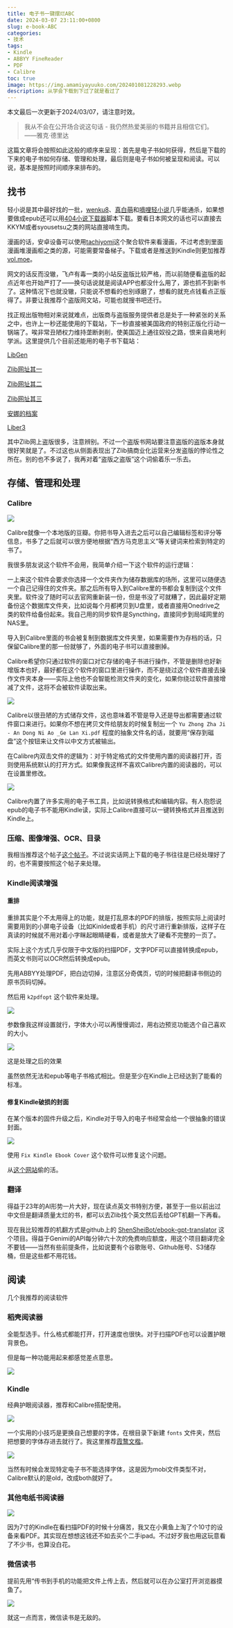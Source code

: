 ```yaml
---
title: 电子书一键摆烂ABC
date: 2024-03-07 23:11:00+0800
slug: e-book-ABC
categories:
- 技术
tags:
- Kindle
- ABBYY FineReader
- PDF
- Calibre
toc: true
image: https://img.amamiyayuuko.com/202401081228293.webp
description: 从学会下载到下过了就是看过了
---
```


本文最后一次更新于2024/03/07，请注意时效。

> 我从不会在公开场合说这句话 - 我仍然热爱美丽的书籍并且相信它们。  ——雅克·德里达

这篇文章将会按照如此这般的顺序来呈现：首先是电子书如何获得，然后是下载的下来的电子书如何存储、管理和处理，最后则是电子书如何被呈现和阅读。可以说，基本是按照时间顺序来排布的。

## 找书

轻小说是其中最好找的一批，[wenku8](https://www.wenku8.net/index.php)、[真白萌](https://masiro.me/admin)和[嘀哩轻小说](https://w.linovelib.com)几乎能通杀，如果想要做成epub还可以用[404小说下载器](https://greasyfork.org/zh-CN/scripts/406070-%E5%B0%8F%E8%AF%B4%E4%B8%8B%E8%BD%BD%E5%99%A8)脚本下载。要看日本网文的话也可以直接去KKYM或者syousetsu之类的网站直接啃生肉。

漫画的话，安卓设备可以使用[tachiyomi](https://tachiyomi.org/)这个聚合软件来看漫画，不过考虑到里面漫画堆漫画柜之类的源，可能需要常备梯子。下载或者是推送到Kindle则更加推荐[vol.moe](https://vol.moe/)。

网文的话反而没辙，飞卢有毒一类的小站反盗版比较严格，而以前随便看盗版的起点近年也开始严打了——换句话说就是阅读APP也都没什么用了，源也抓不到新书了。这种情况下也就没辙，只能说不想看的也别琢磨了，想看的就充点钱看点正版得了。非要让我推荐个盗版网文站，可能也就搜书吧还行。

找正规出版物相对来说就难点，出版商与盗版服务提供者总是处于一种紧张的关系之中，也许上一秒还能使用的下载站，下一秒直接被美国政府的特别正版化行动一锅端了。唉非常丑陋权力维持垄断剥削，使美国迈上通往奴役之路，恨来自奥地利学派。这里提供几个目前还能用的电子书下载站：

[LibGen](https://www.libgen.is)

[Zlib网址其一](https://zh.singlelogin.re)

[Zlib网址其二](https://zlibrary-global.se)

[Zlib网址其三](https://zh.go-to-zlibrary.se)

[安娜的档案](https://annas-archive.org)

[Liber3](https://liber3.eth.limo)

其中Zlib网上盗版很多，注意辨别。不过一个盗版书网站要注意盗版的盗版本身就很好笑就是了。不过这也从侧面表现出了Zlib搞商业化运营来分发盗版的悖论性之所在。别的也不多说了，我再对着“盗版之盗版”这个词偷着乐一乐去。

## 存储、管理和处理

### Calibre

![](https://img.amamiyayuuko.com/202211072024222.png)

Calibre就像一个本地版的豆瓣。你把书导入进去之后可以自己编辑标签和评分等信息，书多了之后就可以很方便地根据“西方马克思主义”等关键词来检索到特定的书了。

我很多朋友说这个软件不会用，我简单介绍一下这个软件的运行逻辑：

一上来这个软件会要求你选择一个文件夹作为储存数据库的场所，这里可以随便选一个自己记得住的文件夹。那之后所有导入到Calibre里的书都会复制到这个文件夹里。软件没了随时可以去官网重新装一份，但是书没了可就糟了，因此最好定期备份这个数据库文件夹，比如说每个月都拷贝到U盘里，或者直接用Onedrive之类的软件给备份起来。我自己用的同步软件是Syncthing，直接同步到局域网里的NAS里。

导入到Calibre里面的书会被复制到数据库文件夹里，如果需要作为存档的话，只保留Calibre里的那一份就够了，外面的电子书可以直接删掉。

Calibre希望你只通过软件的窗口对它存储的电子书进行操作，不管是删除也好新增版本也好，最好都在这个软件的窗口里进行操作，而不是绕过这个软件直接去操作文件夹本身——实际上他也不会智能检测文件夹的变化，如果你绕过软件直接增减了文件，这将不会被软件读取出来。

![](https://img.amamiyayuuko.com/202211072047577.png)

Calibre以很丑陋的方式储存文件，这也意味着不管是导入还是导出都需要通过软件窗口来进行。如果你不想在拷贝文件给朋友的时候复制出一个 `Yu Zhong Zha Ji - An Dong Ni Ao _Ge Lan Xi.pdf` 程度的抽象文件名的话，就要用“保存到磁盘”这个按钮来让文件以中文方式被输出。

在Calibre内双击文件的逻辑为：对于特定格式的文件使用内置的阅读器打开，否则使用系统默认的打开方式。如果像我这样不喜欢Calibre内置的阅读器的，可以在设置里修改。

![](https://img.amamiyayuuko.com/202211072051181.png)

Calibre内置了许多实用的电子书工具，比如说转换格式和编辑内容。有人抱怨说epub的电子书不能用Kindle读，实际上Calibre直接可以一键转换格式并且推送到Kindle上。

### 压缩、图像增强、OCR、目录

我相当推荐这个帖子[这个帖子](https://zhuanlan.zhihu.com/p/357015750)。不过说实话网上下载的电子书往往是已经处理好了的，也不需要按照这个帖子来处理。

### Kindle阅读增强

#### 重排

重排其实是个不太用得上的功能，就是打乱原本的PDF的排版，按照实际上阅读时需要用到的小屏电子设备（比如Kinlde或者手机）的尺寸进行重新排版，这样子在真读的时候就不用对着小字眯起眼睛硬看，或者是放大了硬看不完整的一页了。

实际上这个方式几乎仅限于中文版的扫描PDF，文字PDF可以直接转换成epub，而英文书则可以OCR然后转换成epub。

先用ABBYY处理PDF，把白边切掉，注意区分奇偶页，切的时候把翻译书侧边的原书页码切掉。

然后用 `k2pdfopt` 这个软件来处理。

![](https://img.amamiyayuuko.com/202211072123324.png)

参数像我这样设置就行，字体大小可以再慢慢调过，用右边预览功能选个自己喜欢的大小。

![](https://img.amamiyayuuko.com/202211072130417.jpg)

这是处理之后的效果

虽然依然无法和epub等电子书格式相比。但是至少在Kindle上已经达到了能看的标准。

#### 修复Kindle破损的封面

在某个版本的固件升级之后，Kindle对于导入的电子书经常会给一个很抽象的错误封面。

![](https://bookfere.com/wp-content/uploads/2022/06/fixed-kindle-ebook-covers.png)

使用 `Fix Kindle Ebook Cover` 这个软件可以修复这个问题。

从[这个网站](https://bookfere.com/post/994.html)偷的活。

### 翻译

得益于23年的AI形势一片大好，现在读点英文书特别方便，甚至于一些以前出过中文但是翻译质量太烂的书，都可以去Zlib找个英文然后丢给GPT机翻一下再看。

现在我比较推荐的机翻方式是github上的 [ShenSheiBot/ebook-gpt-translator](https://github.com/ShenSheiBot/ebook-gpt-translator) 这个项目。得益于Genimi的API每分钟六十次的免费响应额度，用这个项目翻译完全不要钱——当然有些前提条件，比如说要有个谷歌账号、Github账号、S3储存桶，但是这些都不用花钱。

## 阅读

几个我推荐的阅读软件

### 稻壳阅读器

全能型选手。什么格式都能打开，打开速度也很快。对于扫描PDF也可以设置护眼背景色。

但是每一种功能用起来都感觉差点意思。

![](https://img.amamiyayuuko.com/202211072136526.png)

### Kindle

经典护眼阅读器，推荐和Calibre搭配使用。

![](https://img.amamiyayuuko.com/202211072144782.png)

一个实用的小技巧是更换自己想要的字体，在根目录下新建 `fonts` 文件夹，然后把想要的字体存进去就行了。我这里推荐[霞鹜文楷](https://github.com/lxgw/LxgwWenKai)。

![](https://img.amamiyayuuko.com/202211072142160.png)

当然有时候会发现特定电子书不能选择字体，这是因为mobi文件类型不对，Calibre默认的是old，改成both就好了。

### 其他电纸书阅读器

![](https://img.amamiyayuuko.com/202401081303159.webp)

因为7寸的Kindle在看扫描PDF的时候十分痛苦，我又在小黄鱼上淘了个10寸的设备来看PDF。其实现在想想这钱还不如去买个二手ipad。不过好歹我也用这玩意看了不少书，也算没白花。

### 微信读书

提前先用“传书到手机的功能把文件上传上去，然后就可以在办公室打开浏览器摸鱼了。

![](https://img.amamiyayuuko.com/202211072146413.png)

就这一点而言，微信读书是无敌的。
